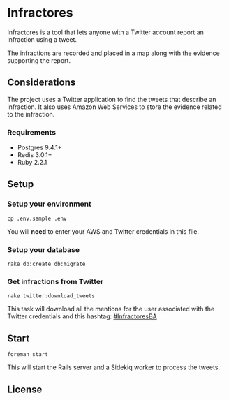 # Infractores

Infractores is a tool that lets anyone with a Twitter account report an infraction using a tweet.

The infractions are recorded and placed in a map along with the evidence supporting the report.

## Considerations

The project uses a Twitter application to find the tweets that describe an infraction. It also uses Amazon Web Services to store the evidence related to the infraction.

### Requirements

* Postgres 9.4.1+
* Redis 3.0.1+
* Ruby 2.2.1

## Setup

### Setup your environment

    cp .env.sample .env

You will **need** to enter your AWS and Twitter credentials in this file.

### Setup your database

    rake db:create db:migrate

### Get infractions from Twitter

    rake twitter:download_tweets

This task will download all the mentions for the user associated with the Twitter credentials and this hashtag: [#InfractoresBA](https://twitter.com/hashtag/infractoresba?f=tweets&src=hash)

## Start

    foreman start

This will start the Rails server and a Sidekiq worker to process the tweets.

## License

  [license]: LICENSE
